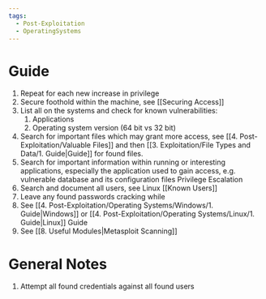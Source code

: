 ```yaml
---
tags:
  - Post-Exploitation
  - OperatingSystems
---
```

# Guide

1. Repeat for each new increase in privilege 
2. Secure foothold within the machine, see [[Securing Access]]
3. List all on the systems and check for known vulnerabilities:
	1. Applications
	2. Operating system version (64 bit vs 32 bit)
4. Search for important files which may grant more access, see [[4. Post-Exploitation/Valuable Files]] and then [[3. Exploitation/File Types and Data/1. Guide|Guide]] for found files.
5. Search for important information within running or interesting applications, especially the application used to gain access, e.g. vulnerable database and its configuration files Privilege Escalation
6. Search and document all users, see Linux [[Known Users]]
7. Leave any found passwords cracking while 
8. See [[4. Post-Exploitation/Operating Systems/Windows/1. Guide|Windows]] or [[4. Post-Exploitation/Operating Systems/Linux/1. Guide|Linux]] Guide
9. See [[8. Useful Modules|Metasploit Scanning]]


# General Notes

1. Attempt all found credentials against all found users 